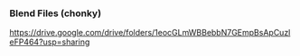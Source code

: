 ### Blend Files (chonky)
https://drive.google.com/drive/folders/1eocGLmWBBebbN7GEmpBsApCuzleFP464?usp=sharing
